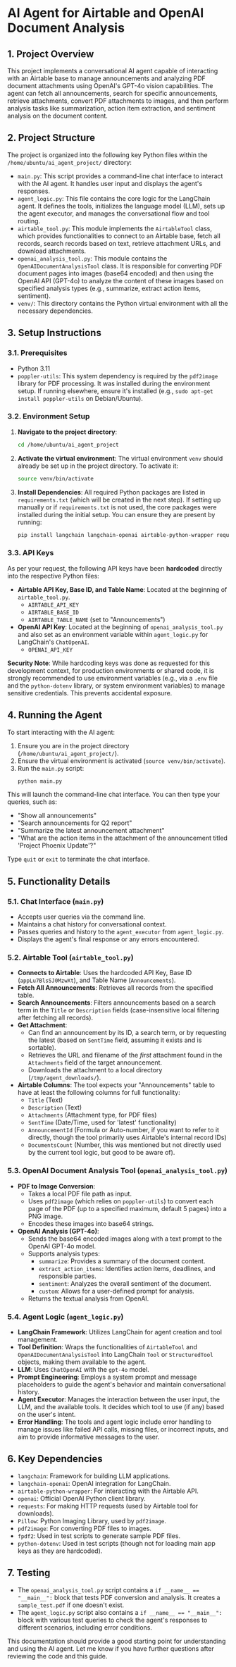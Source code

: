 # AI Agent for Airtable and OpenAI Document Analysis

## 1. Project Overview

This project implements a conversational AI agent capable of interacting with an Airtable base to manage announcements and analyzing PDF document attachments using OpenAI's GPT-4o vision capabilities. The agent can fetch all announcements, search for specific announcements, retrieve attachments, convert PDF attachments to images, and then perform analysis tasks like summarization, action item extraction, and sentiment analysis on the document content.

## 2. Project Structure

The project is organized into the following key Python files within the `/home/ubuntu/ai_agent_project/` directory:

-   `main.py`: This script provides a command-line chat interface to interact with the AI agent. It handles user input and displays the agent's responses.
-   `agent_logic.py`: This file contains the core logic for the LangChain agent. It defines the tools, initializes the language model (LLM), sets up the agent executor, and manages the conversational flow and tool routing.
-   `airtable_tool.py`: This module implements the `AirtableTool` class, which provides functionalities to connect to an Airtable base, fetch all records, search records based on text, retrieve attachment URLs, and download attachments.
-   `openai_analysis_tool.py`: This module contains the `OpenAIDocumentAnalysisTool` class. It is responsible for converting PDF document pages into images (base64 encoded) and then using the OpenAI API (GPT-4o) to analyze the content of these images based on specified analysis types (e.g., summarize, extract action items, sentiment).
-   `venv/`: This directory contains the Python virtual environment with all the necessary dependencies.

## 3. Setup Instructions

### 3.1. Prerequisites

-   Python 3.11
-   `poppler-utils`: This system dependency is required by the `pdf2image` library for PDF processing. It was installed during the environment setup. If running elsewhere, ensure it's installed (e.g., `sudo apt-get install poppler-utils` on Debian/Ubuntu).

### 3.2. Environment Setup

1.  **Navigate to the project directory**:
    ```bash
    cd /home/ubuntu/ai_agent_project
    ```

2.  **Activate the virtual environment**:
    The virtual environment `venv` should already be set up in the project directory. To activate it:
    ```bash
    source venv/bin/activate
    ```

3.  **Install Dependencies**:
    All required Python packages are listed in `requirements.txt` (which will be created in the next step). If setting up manually or if `requirements.txt` is not used, the core packages were installed during the initial setup. You can ensure they are present by running:
    ```bash
    pip install langchain langchain-openai airtable-python-wrapper requests Pillow pdf2image openai fpdf2 python-dotenv
    ```

### 3.3. API Keys

As per your request, the following API keys have been **hardcoded** directly into the respective Python files:

-   **Airtable API Key, Base ID, and Table Name**: Located at the beginning of `airtable_tool.py`.
    -   `AIRTABLE_API_KEY`
    -   `AIRTABLE_BASE_ID`
    -   `AIRTABLE_TABLE_NAME` (set to "Announcements")
-   **OpenAI API Key**: Located at the beginning of `openai_analysis_tool.py` and also set as an environment variable within `agent_logic.py` for LangChain's `ChatOpenAI`.
    -   `OPENAI_API_KEY`

**Security Note**: While hardcoding keys was done as requested for this development context, for production environments or shared code, it is strongly recommended to use environment variables (e.g., via a `.env` file and the `python-dotenv` library, or system environment variables) to manage sensitive credentials. This prevents accidental exposure.

## 4. Running the Agent

To start interacting with the AI agent:

1.  Ensure you are in the project directory (`/home/ubuntu/ai_agent_project/`).
2.  Ensure the virtual environment is activated (`source venv/bin/activate`).
3.  Run the `main.py` script:
    ```bash
    python main.py
    ```
This will launch the command-line chat interface. You can then type your queries, such as:
-   "Show all announcements"
-   "Search announcements for Q2 report"
-   "Summarize the latest announcement attachment"
-   "What are the action items in the attachment of the announcement titled 'Project Phoenix Update'?"

Type `quit` or `exit` to terminate the chat interface.

## 5. Functionality Details

### 5.1. Chat Interface (`main.py`)
-   Accepts user queries via the command line.
-   Maintains a chat history for conversational context.
-   Passes queries and history to the `agent_executor` from `agent_logic.py`.
-   Displays the agent's final response or any errors encountered.

### 5.2. Airtable Tool (`airtable_tool.py`)
-   **Connects to Airtable**: Uses the hardcoded API Key, Base ID (`appLu7BlsSJ0MzwXt`), and Table Name (`Announcements`).
-   **Fetch All Announcements**: Retrieves all records from the specified table.
-   **Search Announcements**: Filters announcements based on a search term in the `Title` or `Description` fields (case-insensitive local filtering after fetching all records).
-   **Get Attachment**: 
    -   Can find an announcement by its ID, a search term, or by requesting the latest (based on `SentTime` field, assuming it exists and is sortable).
    -   Retrieves the URL and filename of the *first* attachment found in the `Attachments` field of the target announcement.
    -   Downloads the attachment to a local directory (`/tmp/agent_downloads/`).
-   **Airtable Columns**: The tool expects your "Announcements" table to have at least the following columns for full functionality:
    -   `Title` (Text)
    -   `Description` (Text)
    -   `Attachments` (Attachment type, for PDF files)
    -   `SentTime` (Date/Time, used for 'latest' functionality)
    -   `AnnouncementId` (Formula or Auto-number, if you want to refer to it directly, though the tool primarily uses Airtable's internal record IDs)
    -   `DocumentsCount` (Number, this was mentioned but not directly used by the current tool logic, but good to be aware of).

### 5.3. OpenAI Document Analysis Tool (`openai_analysis_tool.py`)
-   **PDF to Image Conversion**: 
    -   Takes a local PDF file path as input.
    -   Uses `pdf2image` (which relies on `poppler-utils`) to convert each page of the PDF (up to a specified maximum, default 5 pages) into a PNG image.
    -   Encodes these images into base64 strings.
-   **OpenAI Analysis (GPT-4o)**:
    -   Sends the base64 encoded images along with a text prompt to the OpenAI GPT-4o model.
    -   Supports analysis types:
        -   `summarize`: Provides a summary of the document content.
        -   `extract_action_items`: Identifies action items, deadlines, and responsible parties.
        -   `sentiment`: Analyzes the overall sentiment of the document.
        -   `custom`: Allows for a user-defined prompt for analysis.
    -   Returns the textual analysis from OpenAI.

### 5.4. Agent Logic (`agent_logic.py`)
-   **LangChain Framework**: Utilizes LangChain for agent creation and tool management.
-   **Tool Definition**: Wraps the functionalities of `AirtableTool` and `OpenAIDocumentAnalysisTool` into LangChain `Tool` or `StructuredTool` objects, making them available to the agent.
-   **LLM**: Uses `ChatOpenAI` with the `gpt-4o` model.
-   **Prompt Engineering**: Employs a system prompt and message placeholders to guide the agent's behavior and maintain conversational history.
-   **Agent Executor**: Manages the interaction between the user input, the LLM, and the available tools. It decides which tool to use (if any) based on the user's intent.
-   **Error Handling**: The tools and agent logic include error handling to manage issues like failed API calls, missing files, or incorrect inputs, and aim to provide informative messages to the user.

## 6. Key Dependencies

-   `langchain`: Framework for building LLM applications.
-   `langchain-openai`: OpenAI integration for LangChain.
-   `airtable-python-wrapper`: For interacting with the Airtable API.
-   `openai`: Official OpenAI Python client library.
-   `requests`: For making HTTP requests (used by Airtable tool for downloads).
-   `Pillow`: Python Imaging Library, used by `pdf2image`.
-   `pdf2image`: For converting PDF files to images.
-   `fpdf2`: Used in test scripts to generate sample PDF files.
-   `python-dotenv`: Used in test scripts (though not for loading main app keys as they are hardcoded).

## 7. Testing

-   The `openai_analysis_tool.py` script contains a `if __name__ == "__main__":` block that tests PDF conversion and analysis. It creates a `sample_test.pdf` if one doesn't exist.
-   The `agent_logic.py` script also contains a `if __name__ == "__main__":` block with various test queries to check the agent's responses to different scenarios, including error conditions.

This documentation should provide a good starting point for understanding and using the AI agent. Let me know if you have further questions after reviewing the code and this guide.

